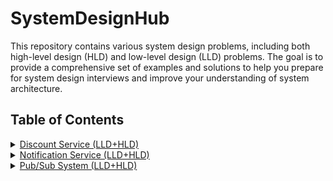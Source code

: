 # SystemDesignHub

This repository contains various system design problems, including both high-level design (HLD) and low-level design (LLD) problems. The goal is to provide a comprehensive set of examples and solutions to help you prepare for system design interviews and improve your understanding of system architecture.

## Table of Contents

<details>
  <summary><a href="./DiscountCalculator/README.md">Discount Service (LLD+HLD)</a></summary>

  - [LLD](./DiscountCalculator/LLD)
</details>
<details>
  <summary><a href="./Notification/README.md">Notification Service (LLD+HLD)</a></summary>

  - [LLD](./Notification/LLD)
</details>
<details>
  <summary><a href="./PubSubSystem/README.md">Pub/Sub System (LLD+HLD)</a></summary>

  - [LLD](./PubSubSystem/LLD)
</details>
